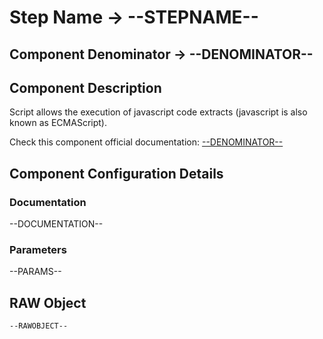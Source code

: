 # Step Name -> --STEPNAME--
## Component Denominator -> --DENOMINATOR--

## Component Description

Script allows the execution of javascript code extracts (javascript is also known as ECMAScript).

Check this component official documentation: [--DENOMINATOR--](https://docs.digibee.com/documentation/components/tools/script "Digibee --DENOMINATOR-- documentation")

## Component Configuration Details
### Documentation

--DOCUMENTATION--

### Parameters

--PARAMS--

## RAW Object

```
--RAWOBJECT--
```